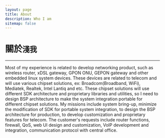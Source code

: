 ```yaml
---
layout: page
title: About
description: Who I am
sitemap: false
---
```


# 關於`淺我`
-------

Most of my experience is related to develop networking product, such as wireless router, xDSL gateway, GPON ONU, GEPON gateway and other embedded linux system devices. These devices are related to telecom and will use various chipset solutions, ex: Broadcom(Broadband, WiFi), Mediatek, Realtek, Intel Lantiq and etc. These chipset solutions will use different SDK architecture and proprietary libraries and utilities, so I need to design BSP architecture to make the system integration portable for different chipset solutions. My missions include system bring-up, minimize the modification of SDK for portable system integration, to design the BSP architecture for production, to develop customization and proprietary features for telecom. The customer's requests include router functions, firewall, QoS, web UI design and customization, VoIP development and integration, communication protocol with central office. 


